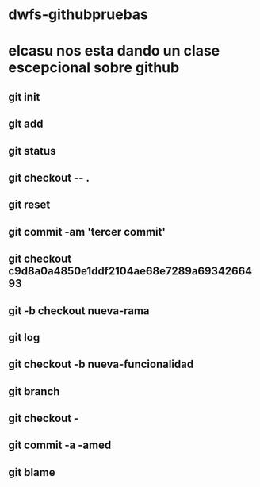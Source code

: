 # dwfs-githubpruebas
# elcasu nos esta dando un clase escepcional sobre github
## git init
## git add
## git status
## git checkout -- .
## git reset
## git commit -am 'tercer commit'
## git checkout c9d8a0a4850e1ddf2104ae68e7289a6934266493
##
## git -b checkout nueva-rama
## git log
##
## git checkout -b nueva-funcionalidad
## git branch
##
## git checkout -
## git commit -a -amed
##
## git blame
